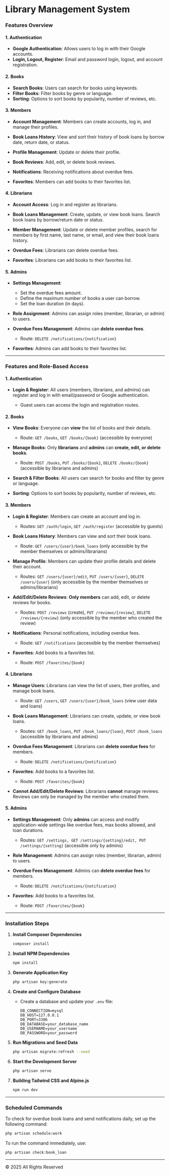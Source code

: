 # Library Management System

### Features Overview

#### 1. **Authentication**

-   **Google Authentication**: Allows users to log in with their Google accounts.
-   **Login, Logout, Register**: Email and password login, logout, and account registration.

#### 2. **Books**

-   **Search Books**: Users can search for books using keywords.
-   **Filter Books**: Filter books by genre or language.
-   **Sorting**: Options to sort books by popularity, number of reviews, etc.

#### 3. **Members**

-   **Account Management**: Members can create accounts, log in, and manage their profiles.
-   **Book Loans History**: View and sort their history of book loans by borrow date, return date, or status.
-   **Profile Management**: Update or delete their profile.
-   **Book Reviews**: Add, edit, or delete book reviews.
-   **Notifications**: Receiving notifications about overdue fees.

-   **Favorites**: Members can add books to their favorites list.

#### 4. **Librarians**

-   **Account Access**: Log in and register as librarians.
-   **Book Loans Management**: Create, update, or view book loans. Search book loans by borrow/return date or status.
-   **Member Management**: Update or delete member profiles, search for members by first name, last name, or email, and view their book loans history.
-   **Overdue Fees**: Librarians can delete overdue fees.

-   **Favorites**: Librarians can add books to their favorites list.

#### 5. **Admins**

-   **Settings Management**:

    -   Set the overdue fees amount.
    -   Define the maximum number of books a user can borrow.
    -   Set the loan duration (in days).

-   **Role Assignment**: Admins can assign roles (member, librarian, or admin) to users.

-   **Overdue Fees Management**: Admins can **delete overdue fees**.
    -   Route: `DELETE /notifications/{notification}`
-   **Favorites**: Admins can add books to their favorites list.

---

### Features and Role-Based Access

#### **1. Authentication**

-   **Login & Register**: All users (members, librarians, and admins) can register and log in with email/password or Google authentication.

    -   Guest users can access the login and registration routes.

#### **2. Books**

-   **View Books**: Everyone can **view** the list of books and their details.
    -   Route: `GET /books`, `GET /books/{book}` (accessible by everyone)
-   **Manage Books**: Only **librarians** and **admins** can **create, edit, or delete books**.

    -   Route: `POST /books`, `PUT /books/{book}`, `DELETE /books/{book}` (accessible by librarians and admins)

-   **Search & Filter Books**: All users can search for books and filter by genre or language.
-   **Sorting**: Options to sort books by popularity, number of reviews, etc.

#### **3. Members**

-   **Login & Register**: Members can create an account and log in.
    -   Routes: `GET /auth/login`, `GET /auth/register` (accessible by guests)
-   **Book Loans History**: Members can view and sort their book loans.
    -   Route: `GET /users/{user}/book_loans` (only accessible by the member themselves or admins/librarians)
-   **Manage Profile**: Members can update their profile details and delete their account.
    -   Routes: `GET /users/{user}/edit`, `PUT /users/{user}`, `DELETE /users/{user}` (only accessible by the member themselves or admins/librarians)
-   **Add/Edit/Delete Reviews**: **Only members** can add, edit, or delete reviews for books.

    -   Routes: `POST /reviews` (create), `PUT /reviews/{review}`, `DELETE /reviews/{review}` (only accessible by the member who created the review)

-   **Notifications**: Personal notifications, including overdue fees.
    -   Route: `GET /notifications` (accessible by the member themselves)
-   **Favorites**: Add books to a favorites list.
    -   Route: `POST /favorites/{book}`

#### **4. Librarians**

-   **Manage Users**: Librarians can view the list of users, their profiles, and manage book loans.
    -   Route: `GET /users`, `GET /users/{user}/book_loans` (view user data and loans)
-   **Book Loans Management**: Librarians can create, update, or view book loans.

    -   Routes: `GET /book_loans`, `PUT /book_loans/{loan}`, `POST /book_loans` (accessible by librarians and admins)

-   **Overdue Fees Management**: Librarians can **delete overdue fees** for members.

    -   Route: `DELETE /notifications/{notification}`

-   **Favorites**: Add books to a favorites list.

    -   Route: `POST /favorites/{book}`

-   **Cannot Add/Edit/Delete Reviews**: Librarians **cannot** manage reviews. Reviews can only be managed by the member who created them.

#### **5. Admins**

-   **Settings Management**: Only **admins** can access and modify application-wide settings like overdue fees, max books allowed, and loan durations.

    -   Routes: `GET /settings, GET /settings/{setting}/edit, PUT /settings/{setting}` (accessible only by admins)

-   **Role Management**: Admins can assign roles (member, librarian, admin) to users.

-   **Overdue Fees Management**: Admins can **delete overdue fees** for members.

    -   Route: `DELETE /notifications/{notification}`

-   **Favorites**: Add books to a favorites list.
    -   Route: `POST /favorites/{book}`

---

### Installation Steps

1. **Install Composer Dependencies**

    ```bash
    composer install
    ```

2. **Install NPM Dependencies**

    ```bash
    npm install
    ```

3. **Generate Application Key**

    ```bash
    php artisan key:generate
    ```

4. **Create and Configure Database**

    - Create a database and update your `.env` file:
        ```env
        DB_CONNECTION=mysql
        DB_HOST=127.0.0.1
        DB_PORT=3306
        DB_DATABASE=your_database_name
        DB_USERNAME=your_username
        DB_PASSWORD=your_password
        ```

5. **Run Migrations and Seed Data**

    ```bash
    php artisan migrate:refresh --seed
    ```

6. **Start the Development Server**

    ```bash
    php artisan serve
    ```

7. **Building Tailwind CSS and Alpine.js**

    ```bash
    npm run dev
    ```

---

### Scheduled Commands

To check for overdue book loans and send notifications daily, set up the following command:

```bash
php artisan schedule:work
```

To run the command immediately, use:

```bash
php artisan check:book_loan
```

---

© 2025 All Rights Reserved
